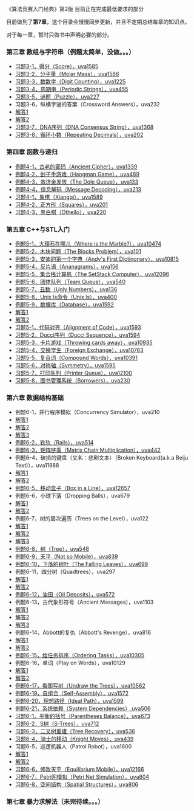 《算法竞赛入门经典》第2版
目前正在完成最低要求的部分

目前做到了**第7章**，这个目录会慢慢同步更新，并且不定期总结每章的知识点。

对于每一章，暂时只做书中声明必要的部分。

### 第三章 数组与字符串（例题太简单，没做。。。）

- [习题3-1，得分（Score），uva1585](https://github.com/iltonmi/iltonmi-aoapc-bac2nd/blob/master/arrayandstring/uva1585.cpp) 
- [习题3-2，分子量（Molar Mass），uva1586](https://github.com/iltonmi/iltonmi-aoapc-bac2nd/blob/master/arrayandstring/uva1586.cpp) 
- [习题3-3，数数字（Digit Counting），uva1225](https://github.com/iltonmi/iltonmi-aoapc-bac2nd/blob/master/arrayandstring/uva1225.cpp) 
- [习题3-4，周期串（Periodic Strings），uva455](https://github.com/iltonmi/iltonmi-aoapc-bac2nd/blob/master/arrayandstring/uva455.cpp) 
- [习题3-5，谜题（Puzzle），uva227](https://github.com/iltonmi/iltonmi-aoapc-bac2nd/blob/master/arrayandstring/uva227.cpp) 
- 习题3-6，纵横字谜的答案（Crossword Answers），uva232
- [解答1](https://github.com/iltonmi/iltonmi-aoapc-bac2nd/blob/master/arrayandstring/uva232-1.cpp) 
- [解答2](https://github.com/iltonmi/iltonmi-aoapc-bac2nd/blob/master/arrayandstring/uva232-2.cpp) 
- [习题3-7，DNA序列（DNA Consensus String），uva1368](https://github.com/iltonmi/iltonmi-aoapc-bac2nd/blob/master/arrayandstring/uva1368.cpp) 
- [习题3-8，循环小数（Repeating Decimals），uva202](https://github.com/iltonmi/iltonmi-aoapc-bac2nd/blob/master/arrayandstring/uva202.cpp) 

### 第四章 函数与递归

- [例题4-1，古老的密码（Ancient Cipher），uva1339](https://github.com/iltonmi/iltonmi-aoapc-bac2nd/blob/master/ch4/uva1339.cpp) 
- [例题4-2，刽子手游戏（Hangman Game），uva489](https://github.com/iltonmi/iltonmi-aoapc-bac2nd/blob/master/ch4/uva489.cpp) 
- [例题4-3，救济金发放（The Dole Queue），uva133](https://github.com/iltonmi/iltonmi-aoapc-bac2nd/blob/master/ch4/uva133.cpp) 
- [例题4-4，信息解码（Message Decoding），uva213](https://github.com/iltonmi/iltonmi-aoapc-bac2nd/blob/master/ch4/uva213.cpp) 
- [习题4-1，象棋（Xiangqi），uva1589](https://github.com/iltonmi/iltonmi-aoapc-bac2nd/blob/master/ch4/uva1589.cpp) 
- [习题4-2，正方形（Squares），uva201](https://github.com/iltonmi/iltonmi-aoapc-bac2nd/blob/master/ch4/uva201.cpp) 
- [习题4-3，黑白棋（Othello），uva220](https://github.com/iltonmi/iltonmi-aoapc-bac2nd/blob/master/ch4/uva220.cpp) 

### 第五章 C++与STL入门

- [例题5-1，大理石在哪儿（Where is the Marble?），uva10474](https://github.com/iltonmi/iltonmi-aoapc-bac2nd/blob/master/ch5/uva10474.cpp) 
- [例题5-2，木块问题（The Blocks Problem），uva101](https://github.com/iltonmi/iltonmi-aoapc-bac2nd/blob/master/ch5/uva101.cpp) 
- [例题5-3，安迪的第一个字典（Andy's First Dictinonary），uva10815](https://github.com/iltonmi/iltonmi-aoapc-bac2nd/blob/master/ch5/uva10815.cpp) 
- [例题5-4，反片语（Ananagrams），uva156](https://github.com/iltonmi/iltonmi-aoapc-bac2nd/blob/master/ch5/uva156.cpp) 
- [例题5-5，集合栈计算机（The SetStack Computer），uva12096](https://github.com/iltonmi/iltonmi-aoapc-bac2nd/blob/master/ch5/uva12096.cpp) 
- [例题5-6，团体队列（Team Queue），uva540](https://github.com/iltonmi/iltonmi-aoapc-bac2nd/blob/master/ch5/uva540.cpp) 
- [例题5-7，丑数（Ugly Numbers），uva136](https://github.com/iltonmi/iltonmi-aoapc-bac2nd/blob/master/ch5/uva136.cpp) 
- [例题5-8，Unix ls命令（Unix ls），uva400](https://github.com/iltonmi/iltonmi-aoapc-bac2nd/blob/master/ch5/uva400.cpp) 
- [例题5-9，数据库（Database），uva1592](https://github.com/iltonmi/iltonmi-aoapc-bac2nd/blob/master/ch5/uva1592.cpp)
- [解答1](https://github.com/iltonmi/iltonmi-aoapc-bac2nd/blob/master/ch5/uva1592.cpp)
- [解答2](https://github.com/iltonmi/iltonmi-aoapc-bac2nd/blob/master/ch5/uva1592-b.cpp) 
- [习题5-1，代码对齐（Alignment of Code），uva1593](https://github.com/iltonmi/iltonmi-aoapc-bac2nd/blob/master/ch5/uva1593.cpp) 
- [习题5-2，Ducci序列（Ducci Sequence），uva1594](https://github.com/iltonmi/iltonmi-aoapc-bac2nd/blob/master/ch5/uva1594.cpp) 
- [习题5-3，卡片游戏（Throwing cards away），uva10935](https://github.com/iltonmi/iltonmi-aoapc-bac2nd/blob/master/ch5/uva10935.cpp) 
- [习题5-4，交换学生（Foreign Exchange），uva10763](https://github.com/iltonmi/iltonmi-aoapc-bac2nd/blob/master/ch5/uva10763.cpp) 
- [习题5-5，复合词（Compound Words），uva10391](https://github.com/iltonmi/iltonmi-aoapc-bac2nd/blob/master/ch5/uva10391.cpp) 
- [习题5-6，对称轴（Symmetry），uva1595](https://github.com/iltonmi/iltonmi-aoapc-bac2nd/blob/master/ch5/uva1595.cpp) 
- [习题5-7，打印队列（Printer Queue），uva12100](https://github.com/iltonmi/iltonmi-aoapc-bac2nd/blob/master/ch5/uva12100.cpp) 
- [习题5-8，图书管理系统（Borrowers），uva230](https://github.com/iltonmi/iltonmi-aoapc-bac2nd/blob/master/ch5/uva230.cpp) 

### 第六章 数据结构基础

- 例题6-1，并行程序模拟（Concurrency Simulator），uva210
- [解答1](https://github.com/iltonmi/iltonmi-aoapc-bac2nd/blob/master/ch6/uva210.cpp) 
- [解答2](https://github.com/iltonmi/iltonmi-aoapc-bac2nd/blob/master/ch6/uva210-b.cpp) 
- [解答3](https://github.com/iltonmi/iltonmi-aoapc-bac2nd/blob/master/ch6/uva210-c.cpp) 
- [例题6-2，铁轨（Rails），uva514](https://github.com/iltonmi/iltonmi-aoapc-bac2nd/blob/master/ch6/uva514.cpp) 
- [例题6-3，矩阵链乘（Matrix Chain Multiplication），uva442](https://github.com/iltonmi/iltonmi-aoapc-bac2nd/blob/master/ch6/uva442.cpp) 
- 例题6-4，破损的键盘（又名：悲剧文本）（Broken Keyboard(a.k.a Beiju Text)），uva11988
- [解答1](https://github.com/iltonmi/iltonmi-aoapc-bac2nd/blob/master/ch6/uva11988.cpp) 
- [解答2](https://github.com/iltonmi/iltonmi-aoapc-bac2nd/blob/master/ch6/uva11988-b.cpp) 
- [例题6-5，移动盒子（Box in a Line），uva12657](https://github.com/iltonmi/iltonmi-aoapc-bac2nd/blob/master/ch6/uva12657.cpp) 
- 例题6-6，小球下落（Dropping Balls），uva679
- [解答1](https://github.com/iltonmi/iltonmi-aoapc-bac2nd/blob/master/ch6/uva679.cpp) 
- [解答2](https://github.com/iltonmi/iltonmi-aoapc-bac2nd/blob/master/ch6/uva679-b.cpp) 
- 例题6-7，树的层次遍历（Trees on the Level），uva122
- [解答1](https://github.com/iltonmi/iltonmi-aoapc-bac2nd/blob/master/ch6/uva122.cpp) 
- [解答2](https://github.com/iltonmi/iltonmi-aoapc-bac2nd/blob/master/ch6/uva210-b.cpp) 
- [解答3](https://github.com/iltonmi/iltonmi-aoapc-bac2nd/blob/master/ch6/uva122-c.cpp) 
- [例题6-8，树（Tree），uva548](https://github.com/iltonmi/iltonmi-aoapc-bac2nd/blob/master/ch6/uva548.cpp) 
- [例题6-9，天平（Not so Mobile），uva839](https://github.com/iltonmi/iltonmi-aoapc-bac2nd/blob/master/ch6/uva839.cpp) 
- [例题6-10，下落的树叶（The Falling Leaves），uva699](https://github.com/iltonmi/iltonmi-aoapc-bac2nd/blob/master/ch6/uva699.cpp) 
- 例题6-11，四分树（Quadtrees），uva297
- [解答1](https://github.com/iltonmi/iltonmi-aoapc-bac2nd/blob/master/ch6/uva297.cpp) 
- [解答2](https://github.com/iltonmi/iltonmi-aoapc-bac2nd/blob/master/ch6/uva297-b.cpp) 
- [例题6-12，油田（Oil Deposits），uva572](https://github.com/iltonmi/iltonmi-aoapc-bac2nd/blob/master/ch6/uva572.cpp) 
- 例题6-13，古代象形符号（Ancient Messages），uva1103
- [解答1](https://github.com/iltonmi/iltonmi-aoapc-bac2nd/blob/master/ch6/uva1103.cpp) 
- [解答2](https://github.com/iltonmi/iltonmi-aoapc-bac2nd/blob/master/ch6/uva1103-b.cpp) 
- [解答3](https://github.com/iltonmi/iltonmi-aoapc-bac2nd/blob/master/ch6/uva1103-c.cpp) 
- 例题6-14，Abbott的复仇（Abbott's Revenge），uva816
- [解答1](https://github.com/iltonmi/iltonmi-aoapc-bac2nd/blob/master/ch6/uva816.cpp) 
- [解答2](https://github.com/iltonmi/iltonmi-aoapc-bac2nd/blob/master/ch6/uva816-b.cpp) 
- [例题6-15，给任务排序（Ordering Tasks），uva10305](https://github.com/iltonmi/iltonmi-aoapc-bac2nd/blob/master/ch6/uva10305.cpp) 
- 例题6-16，单词（Play on Words），uva10129
- [解答1](https://github.com/iltonmi/iltonmi-aoapc-bac2nd/blob/master/ch6/uva10129.cpp) 
- [解答2](https://github.com/iltonmi/iltonmi-aoapc-bac2nd/blob/master/ch6/uva10129-b.cpp) 
- [例题6-17，看图写树（Undraw the Trees），uva10562](https://github.com/iltonmi/iltonmi-aoapc-bac2nd/blob/master/ch6/uva10526.cpp) 
- [例题6-19，自组合（Self-Assembly），uva1572](https://github.com/iltonmi/iltonmi-aoapc-bac2nd/blob/master/ch6/uva1572.cpp) 
- [例题6-20，理想路径（Ideal Path），uva1599](https://github.com/iltonmi/iltonmi-aoapc-bac2nd/blob/master/ch6/uva1599.cpp) 
- [例题6-21，系统依赖（System Dependencies）,uva506](https://github.com/iltonmi/iltonmi-aoapc-bac2nd/blob/master/ch6/uva506.cpp) 
- [习题6-1，平衡的括号（Parentheses Balance），uva673](https://github.com/iltonmi/iltonmi-aoapc-bac2nd/blob/master/ch6/uva673.cpp) 
- [习题6-2，S树（S-Trees），uva712](https://github.com/iltonmi/iltonmi-aoapc-bac2nd/blob/master/ch6/uva712.cpp) 
- [习题6-3，二叉树重建（Tree Recovery），uva536](https://github.com/iltonmi/iltonmi-aoapc-bac2nd/blob/master/ch6/uva536.cpp) 
- [习题6-4，骑士的移动（Knight Moves），uva439](https://github.com/iltonmi/iltonmi-aoapc-bac2nd/blob/master/ch6/uva439.cpp) 
- 习题6-5，巡逻机器人（Patrol Robot），uva1600
- [解答1](https://github.com/iltonmi/iltonmi-aoapc-bac2nd/blob/master/ch6/uva1600.cpp) 
- [解答2](https://github.com/iltonmi/iltonmi-aoapc-bac2nd/blob/master/ch6/uva1600-b.cpp) 
- [习题6-6，修改天平（Equilibrium Mobile），uva12166](https://github.com/iltonmi/iltonmi-aoapc-bac2nd/blob/master/ch6/uva12166.cpp) 
- [习题6-7，Petri网模拟（Petri Net Simulation），uva804](https://github.com/iltonmi/iltonmi-aoapc-bac2nd/blob/master/ch6/uva804.cpp) 
- [习题6-8，空间结构（Spatial Structures），uva806](https://github.com/iltonmi/iltonmi-aoapc-bac2nd/blob/master/ch6/uva806.cpp) 

### 第七章 暴力求解法（未完待续。。。）